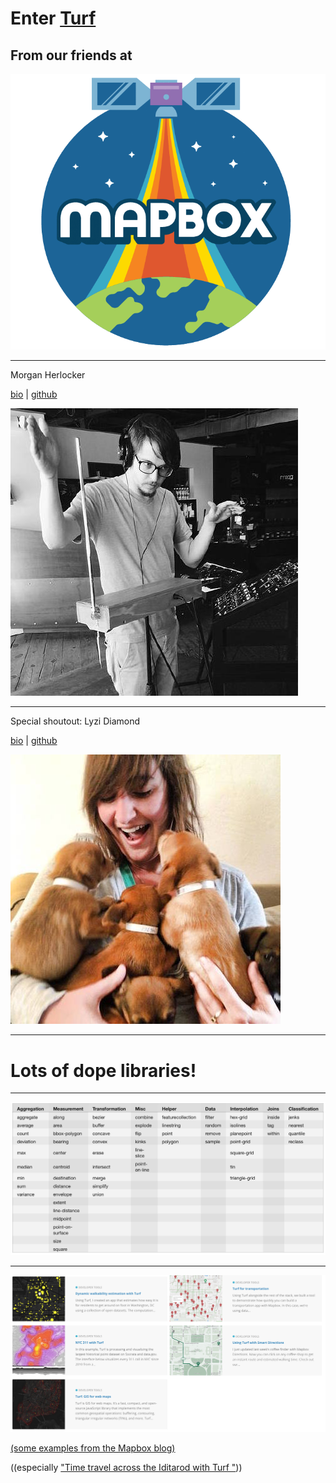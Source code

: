 # Enter [Turf](http://turfjs.org)

## From our __friends__ at
[![](/images/mapbox-satellite.png)](https://www.mapbox.com/)

---

Morgan Herlocker

[bio](https://www.mapbox.com/about/team/#morgan-herlocker)
|
[github](https://github.com/morganherlocker)

![](images/morgan.jpg)

---

Special shoutout: Lyzi Diamond

[bio](https://www.mapbox.com/about/team/#lyzi-diamond)
|
[github](https://github.com/lyzidiamond)

![](images/lyzi.jpg)

---

# Lots of dope libraries!

---

![](images/functions.png)

---

![](images/blog_posts.png)

[(some examples from the Mapbox blog)](https://www.mapbox.com/blog/#stq=turf&stp=2)

((especially ["Time travel across the Iditarod with Turf
"](https://www.mapbox.com/blog/playback-the-iditarod-with-turf/)))
